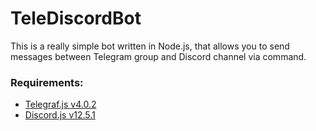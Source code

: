 # TeleDiscordBot
This is a really simple bot written in Node.js, that allows you to send messages between Telegram group and Discord channel via command.

### Requirements:
* [Telegraf.js v4.0.2](https://telegraf.js.org/index.html)
* [Discord.js v12.5.1](https://discord.js.org/?source=post_page---------------------------#/)
